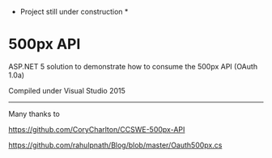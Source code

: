 * Project still under construction *

# 500px API

ASP.NET 5 solution to demonstrate how to consume the 500px API (OAuth 1.0a)
 
Compiled under Visual Studio 2015 

-----------------------------------------------------------------------------------

Many thanks to 

https://github.com/CoryCharlton/CCSWE-500px-API

https://github.com/rahulpnath/Blog/blob/master/Oauth500px.cs